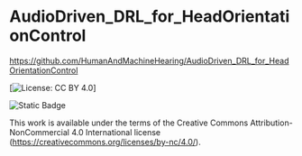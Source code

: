 # AudioDriven_DRL_for_HeadOrientationControl
https://github.com/HumanAndMachineHearing/AudioDriven_DRL_for_HeadOrientationControl

[![License: CC BY 4.0](https://licensebuttons.net/l/by/4.0/80x15.png)]

![Static Badge](https://img.shields.io/badge/test-kiki-brightgreen)

This work is available under the terms of the Creative Commons
Attribution-NonCommercial 4.0 International license (https://creativecommons.org/licenses/by-nc/4.0/).
